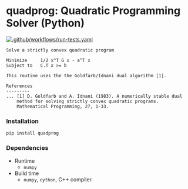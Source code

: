 # quadprog: Quadratic Programming Solver (Python)

[![.github/workflows/run-tests.yaml](https://github.com/quadprog/quadprog/actions/workflows/run-tests.yaml/badge.svg?branch=master)](https://github.com/quadprog/quadprog/actions/workflows/run-tests.yaml)

```
Solve a strictly convex quadratic program

Minimize     1/2 x^T G x - a^T x
Subject to   C.T x >= b

This routine uses the the Goldfarb/Idnani dual algorithm [1].

References
---------
... [1] D. Goldfarb and A. Idnani (1983). A numerically stable dual
    method for solving strictly convex quadratic programs.
    Mathematical Programming, 27, 1-33.
```

### Installation
`pip install quadprog`

### Dependencies
- Runtime
   - `numpy`
- Build time
   - `numpy`, `cython`, C++ compiler.
  
